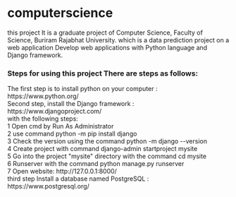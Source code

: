 # computerscience
this project It is a graduate project of Computer Science, Faculty of Science, Buriram Rajabhat University. which is a data prediction project on a web application Develop web applications with Python language and Django framework.<br>
<h3>Steps for using this project There are steps as follows:</h3>
The first step is to install python on your computer : https://www.python.org/ <br>
Second step, install the Django framework : https://www.djangoproject.com/ <br>
with the following steps:<br>
1 Open cmd by Run As Administrator<br>
2 use command python -m pip install django <br>
3 Check the version using the command python -m django --version <br>
4 Create project with command django-admin startproject mysite <br>
5 Go into the project "mysite" directory with the command cd mysite <br>
6 Runserver with the command python manage.py runserver <br>
7 Open website: http://127.0.0.1:8000/ <br>
third step Install a database named PostgreSQL : https://www.postgresql.org/
